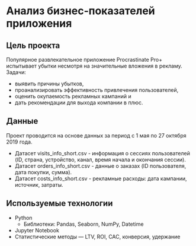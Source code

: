 # Анализ бизнес-показателей приложения

## Цель проекта

Популярное развлекательное приложение Procrastinate Pro+ испытывает убытки несмотря на значительные вложения в рекламу. 
Задачи:

- выявить причины убытков,
- проанализировать эффективность привлечения пользователей,
- оценить окупаемость рекламных кампаний и
- дать рекомендации для выхода компании в плюс.

## Данные

Проект проводится на основе данных за период с 1 мая по 27 октября 2019 года.
- Датасет visits_info_short.csv - информация о сессиях пользователей (ID, страна, устройство, канал, время начала и окончания сессии).
- Датасет orders_info_short.csv - данные о заказах (ID пользователя, дата покупки, сумма).
- Датасет costs_info_short.csv - рекламные расходы: дата кампании, источник, затраты.

## Используемые технологии

- Python
  - Библиотеки: Pandas, Seaborn, NumPy, Datetime
- Jupyter Notebook
- Статистические методы — LTV, ROI, CAC, конверсия, удержание